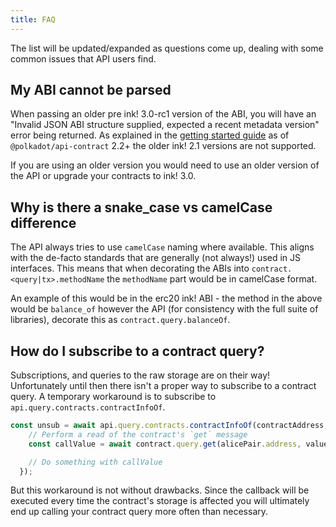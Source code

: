 ```yaml
---
title: FAQ
---
```


The list will be updated/expanded as questions come up, dealing with some common issues that API users find.


## My ABI cannot be parsed

When passing an older pre ink! 3.0-rc1 version of the ABI, you will have an "Invalid JSON ABI structure supplied, expected a recent metadata version" error being returned. As explained in the [getting started guide](start/install.md) as of `@polkadot/api-contract` 2.2+ the older ink! 2.1 versions are not supported.

If you are using an older version you would need to use an older version of the API or upgrade your contracts to ink! 3.0.


## Why is there a snake_case vs camelCase difference

The API always tries to use `camelCase` naming where available. This aligns with the de-facto standards that are generally (not always!) used in JS interfaces. This means that when decorating the ABIs into `contract.<query|tx>.methodName` the `methodName` part would be in camelCase format.

An example of this would be in the erc20 ink! ABI - the method in the above would be `balance_of` however the API (for consistency with the full suite of libraries), decorate this as `contract.query.balanceOf`.


## How do I subscribe to a contract query?

Subscriptions, and queries to the raw storage are on their way! Unfortunately until then there isn't a proper way to subscribe to a contract query. A temporary workaround is to subscribe to `api.query.contracts.contractInfoOf`.

```javascript
const unsub = await api.query.contracts.contractInfoOf(contractAddress, async () => {
    // Perform a read of the contract's `get` message
    const callValue = await contract.query.get(alicePair.address, value, gasLimit);

    // Do something with callValue
  });
```

But this workaround is not without drawbacks. Since the callback will be executed every time the contract's storage is affected you will ultimately end up calling your contract query more often than necessary.
